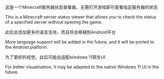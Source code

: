 这是一个Minecraft服务器状态查看器，无需打开游戏即可查看指定服务器的状态

This is a Minecraft server status viewer that allows you to check the status of a specified server without opening the game.

此后会添加更多的语言支持，而且将会移植到Android平台

More language support will be added in the future, and it will be ported to the Android platform.

为了更好的视觉，此后可能会适配windows 11原生UI

For better visualisation, it may be adapted to the native Windows 11 UI in the future.
